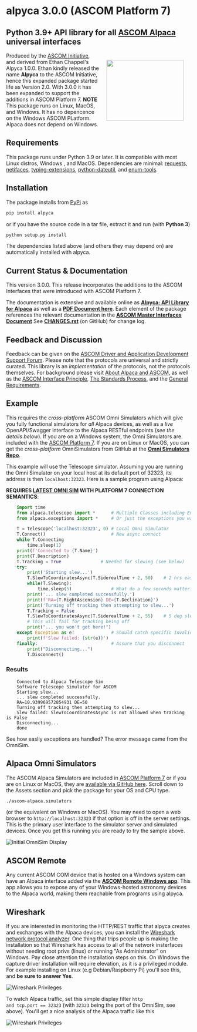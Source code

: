 # alpyca 3.0.0 (ASCOM Platform 7)

## Python 3.9+ API library for all [ASCOM Alpaca](https://ascom-standards.org/Developer/Alpaca.htm) universal interfaces

<img align="right" width="210" height="166" hspace="20" vspace="20" src="https://ascom-standards.org/alpyca/readme-assets/AlpacaLogo210.png">

Produced by the [ASCOM Initiative](https://ascom-standards.org/), and derived from Ethan Chappel's
Alpyca 1.0.0. Ethan kindly released the name **Alpyca** to the ASCOM Initiative, hence this expanded
package started life as Version 2.0. With 3.0.0 it has been expanded to support the additions in
ASCOM Platform 7. **NOTE** This package runs on Linux, MacOS, and Windows. It has no depencence on the
Windows ASCOM PLatform. Alpaca does not depend on Windows.

## Requirements

This package runs under Python 3.9 or later. It is compatible with most Linux distros, Windows , and MacOS.
Dependencies are minimal: [requests](https://pypi.org/project/requests/),
[netifaces](https://pypi.org/project/netifaces/),
[typing-extensions](https://pypi.org/project/typing-extensions/),
[python-dateutil](https://pypi.org/project/python-dateutil/), and
[enum-tools](https://pypi.org/project/enum-tools/).

## Installation

The package installs from [PyPi](https://pypi.org/) as

```sh
pip install alpyca
```

or if you have the source code in a tar file, extract it and run (with **Python 3**)

```sh
python setup.py install
```

The dependencies listed above (and others they may depend on) are automatically
installed with alpyca.

## Current Status & Documentation

This version 3.0.0. This release incorporates the additions to the ASCOM Interfaces that
were introduced with ASCOM Platform 7.

The documentation is extensive and available online as **[Alpyca: API Library
for Alpaca](https://ascom-standards.org/alpyca/)** as well as a **[PDF Document
here](https://ascom-standards.org/alpyca/alpyca.pdf)**. Each element of the
package references the relevant documentation in the **[ASCOM Master Interfaces
Document](https://ascom-standards.org/newdocs/)** See
**[CHANGES.rst](https://github.com/ASCOMInitiative/alpyca/blob/master/CHANGES.rst)**
(on GitHub) for change log.

## Feedback and Discussion

Feedback can be given on the
[ASCOM Driver and Application Development Support Forum](https://ascomtalk.groups.io/g/Developer).
Please note that the protocols are universal and strictly curated. This library is an
_implementation_ of the protocols, not the protocols themselves. For background please visit
[About Alpaca and ASCOM](https://ascom-standards.org/About/Index.htm), as well as the
[ASCOM Interface Principle](https://ascom-standards.org/Standards/InterfacePrinciple.htm),
[The Standards Process](https://ascom-standards.org/Standards/StandardsProcess.htm), and
the [General Requirements](https://ascom-standards.org/Standards/Requirements.htm).

## Example

This requires the _cross-platform_ ASCOM Omni Simulators which will give you
fully functional simulators for _all_ Alpaca devices, as well as a _live_
OpenAPI/Swagger interface to the Alpaca RESTful endpoints (_see the details
below_). If you are on a Windows system, the Omni Simulators are included with
the [ASCOM Platform 7](https://ascom-standards.org/). If you are on Linux or
MacOS, you can get the _cross-platform_ OmniSimulators from GitHub at the
**[Omni Simulators
Repo](https://github.com/ASCOMInitiative/ASCOM.Alpaca.Simulators/releases)**.

This example will
use the Telescope simulator. Assuming you are running the Omni Simulator on your local host
at its default port of 32323, its address is then <code>localhost:32323</code>. Here is a sample
program using Alpaca:

**REQUIRES [LATEST OMNI SIM](https://github.com/ASCOMInitiative/ASCOM.Alpaca.Simulators/releases) WITH PLATFORM 7 CONNECTION SEMANTICS**:

```python
    import time
    from alpaca.telescope import *      # Multiple Classes including Enumerations
    from alpaca.exceptions import *     # Or just the exceptions you want to catch

    T = Telescope('localhost:32323', 0) # Local Omni Simulator
    T.Connect()                         # New async connect
    while T.Connecting
        time.sleep(1)
    print(f'Connected to {T.Name}')
    print(T.Description)
    T.Tracking = True               # Needed for slewing (see below)
    try:
        print('Starting slew...')
        T.SlewToCoordinatesAsync(T.SiderealTime + 2, 50)    # 2 hrs east of meridian
        while(T.Slewing):
            time.sleep(5)               # What do a few seconds matter?
        print('... slew completed successfully.')
        print(f'RA={T.RightAscension} DE={T.Declination}')
        print('Turning off tracking then attempting to slew...')
        T.Tracking = False
        T.SlewToCoordinatesAsync(T.SiderealTime + 2, 55)    # 5 deg slew N
        # This will fail for tracking being off
        print("... you won't get here!")
    except Exception as e:              # Should catch specific InvalidOperationException
        print(f'Slew failed: {str(e)}')
    finally:                            # Assure that you disconnect
        print("Disconnecting...")
        T.Disconnect()
```

### Results

```tt
    Connected to Alpaca Telescope Sim
    Software Telescope Simulator for ASCOM
    Starting slew...
    ... slew completed successfully.
    RA=10.939969572854931 DE=50
    Turning off tracking then attempting to slew...
    Slew failed: SlewToCoordinatesAsync is not allowed when tracking is False
    Disconnecting...
    done
```

See how easliy  exceptions are handled? The error message came from the OmniSim.

## Alpaca Omni Simulators

The ASCOM Alpaca Simulators are included in [ASCOM Platform
7](https://ascom-standards.org/) or if you are on Linux or MacOS, they are
[available via GitHub
here](https://github.com/ASCOMInitiative/ASCOM.Alpaca.Simulators). Scroll down
to the Assets section and pick the package for your OS and CPU type.

```sh
./ascom-alpaca.simulators
```

(or the equivalent on Windows or MacOS). You may need to open a web browser to
`http://localhost:32323` if that option is off in the server settings. This is
the primary user interface to the simulator server and simulated devices. Once
you get this running you are ready to try the sample above.

![Initial OmniSim Display](https://ascom-standards.org/alpyca/readme-assets/InitialBrowserAnnotated.png)

## ASCOM Remote

Any current ASCOM COM device that is hosted on a Windows system can have an Alpaca interface added via the
**[ASCOM Remote Windows app](https://github.com/ASCOMInitiative/ASCOMRemote/releases/latest)**. This app allows you to
expose any of your Windows-hosted astronomy devices to the Alpaca world, making them reachable from programs
using alpyca.

## Wireshark

If you are interested in monitoring the HTTP/REST traffic that alpyca creates and exchanges with the
Alpaca devices, you can install the [Wireshark network protocol analyzer](https://www.wireshark.org/).
One thing that trips people up is making the installation so that Wireshark has access to all of the
network insterfaces without needing root privs (linux) or running "As Administrator" on Windows. Pay close
attention the installation steps on this. On WIndows the capture driver installation will require elevation,
as it is a privileged module. For example installing on Linux (e.g Debian/Raspberry Pi) you'll see this,
and **be sure to answer Yes**.

![Wireshark Privileges](https://ascom-standards.org/alpyca/readme-assets/WireSharkPrivs.png)

To watch Alpaca traffic, set this simple display filter <code>http and tcp.port == 32323</code>
(with <code>32323</code> being the port of the OmniSim, see above). You'll get a nice analysis
of the Alpaca traffic like this

![Wireshark Privileges](https://ascom-standards.org/alpyca/readme-assets/Wireshark1.png)
